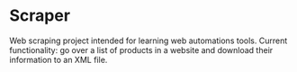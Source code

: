 # Scraper
Web scraping project intended for learning web automations tools. Current functionality: go over a list of products in a website and download their information to an XML file.
